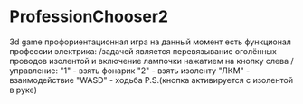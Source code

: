 # ProfessionChooser2
3d game
профориентационная игра
на данный момент есть функционал профессии электрика:
/задачей является перевязывание оголённых проводов изолентой и включение лампочки нажатием на кнопку слева
/управление:
"1" - взять фонарик
"2" - взять изоленту
"ЛКМ" - взаимодействие
"WASD" - ходьба
P.S.(кнопка активируется с изолентой в руке)
